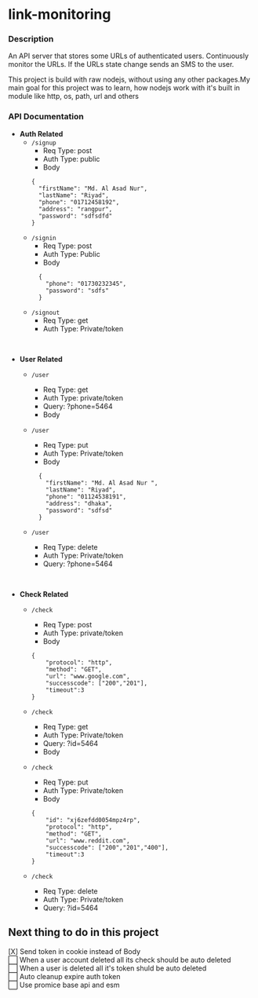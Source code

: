 # link-monitoring

### Description

An API server that stores some URLs of authenticated users. Continuously monitor the URLs. If the URLs state change sends an SMS to the user.

This project is build with raw nodejs, without using any other packages.My main goal for this project was to learn, how nodejs work with it's built in module like http, os, path, url and others

### API Documentation

- **Auth Related**
  - `/signup`
    - Req Type: post
    - Auth Type: public
    - Body
    ```
    {
      "firstName": "Md. Al Asad Nur",
      "lastName": "Riyad",
      "phone": "01712458192",
      "address": "rangpur",
      "password": "sdfsdfd"
    }
    ```
  - `/signin`
    - Req Type: post
    - Auth Type: Public
    - Body
    ```
      {
        "phone": "01730232345",
        "password": "sdfs"
      }
    ```
  - `/signout`
    - Req Type: get
    - Auth Type: Private/token

<br>

- **User Related**

  - `/user`

    - Req Type: get
    - Auth Type: private/token
    - Query: ?phone=5464
    - Body

  - `/user`
    - Req Type: put
    - Auth Type: Private/token
    - Body
    ```
      {
        "firstName": "Md. Al Asad Nur ",
        "lastName": "Riyad",
        "phone": "01124538191",
        "address": "dhaka",
        "password": "sdfsd"
      }
    ```
  - `/user`
    - Req Type: delete
    - Auth Type: Private/token
    - Query: ?phone=5464

<br>

- **Check Related**

  - `/check`

    - Req Type: post
    - Auth Type: private/token
    - Body

    ```
    {
        "protocol": "http",
        "method": "GET",
        "url": "www.google.com",
        "successcode": ["200","201"],
        "timeout":3
    }
    ```

  - `/check`
    - Req Type: get
    - Auth Type: Private/token
    - Query: ?id=5464
    - Body
  - `/check`

    - Req Type: put
    - Auth Type: Private/token
    - Body

    ```
    {
        "id": "xj6zefdd0054mpz4rp",
        "protocol": "http",
        "method": "GET",
        "url": "www.reddit.com",
        "successcode": ["200","201","400"],
        "timeout":3
    }
    ```

  - `/check`
    - Req Type: delete
    - Auth Type: Private/token
    - Query: ?id=5464

## Next thing to do in this project

[X] Send token in cookie instead of Body<br>
⬜ When a user account deleted all its check should be auto deleted<br>
⬜ When a user is deleted all it's token shuld be auto deleted<br>
⬜ Auto cleanup expire auth token<br>
⬜ Use promice base api and esm

